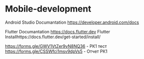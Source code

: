 # Mobile-development

Android Studio Documantation  https://developer.android.com/docs 

Flutter Documantation   https://docs.flutter.dev
Flutter Installhttps://docs.flutter.dev/get-started/install/


https://forms.gle/GWV1VtZer9vN8NQ36 - РК1 тест
https://forms.gle/CSSWfci1msv9dpVs5 - Отчет РК1
